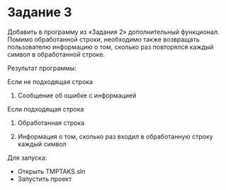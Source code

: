 # Задание 3
Добавить в программу из «Задания 2» дополнительный функционал. Помимо обработанной строки, необходимо также возвращать пользователю информацию о том, сколько раз повторялся каждый символ в обработанной строке.

Результат программы:

Если не подходящая строка

1. Сообщение об ошибке с информацией

Если подходящая строка

1. Обработанная строка

2. Информация о том, сколько раз входил в обработанную строку каждый символ

Для запуска:

- Открыть TMPTAKS.sln
- Запустить проект
